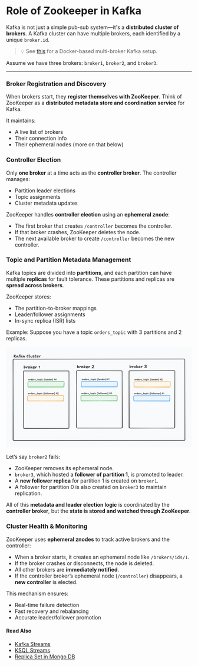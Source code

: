 # Role of Zookeeper in Kafka

Kafka is not just a simple pub-sub system—it's a **distributed cluster of brokers**. A Kafka cluster can have multiple brokers, each identified by a unique `broker.id`.

> 💡 See [this](multi-broker-kafka-setup.yml) for a Docker-based multi-broker Kafka setup.

Assume we have three brokers: `broker1`, `broker2`, and `broker3`.

---

### Broker Registration and Discovery

When brokers start, they **register themselves with ZooKeeper**. Think of ZooKeeper as a **distributed metadata store and coordination service** for Kafka.

It maintains:
- A live list of brokers
- Their connection info
- Their ephemeral nodes (more on that below)

### Controller Election

Only **one broker** at a time acts as the **controller broker**. The controller manages:
- Partition leader elections
- Topic assignments
- Cluster metadata updates

ZooKeeper handles **controller election** using an **ephemeral znode**:
- The first broker that creates `/controller` becomes the controller.
- If that broker crashes, ZooKeeper deletes the node.
- The next available broker to create `/controller` becomes the new controller.

### Topic and Partition Metadata Management

Kafka topics are divided into **partitions**, and each partition can have multiple **replicas** for fault tolerance. These partitions and replicas are **spread across brokers**.

ZooKeeper stores:
- The partition-to-broker mappings
- Leader/follower assignments
- In-sync replica (ISR) lists

Example: Suppose you have a topic `orders_topic` with 3 partitions and 2 replicas.

![img.png](images/kafka-multi-broker.png)

Let’s say `broker2` fails:
- ZooKeeper removes its ephemeral node.
- `broker3`, which hosted a **follower of partition 1**, is promoted to leader.
- A **new follower replica** for partition 1 is created on `broker1`.
- A follower for partition 0 is also created on `broker3` to maintain replication.

All of this **metadata and leader election logic** is coordinated by the **controller broker**, but the **state is stored and watched through ZooKeeper**.

### Cluster Health & Monitoring

ZooKeeper uses **ephemeral znodes** to track active brokers and the controller:

- When a broker starts, it creates an ephemeral node like `/brokers/ids/1`.
- If the broker crashes or disconnects, the node is deleted.
- All other brokers are **immediately notified**.
- If the controller broker’s ephemeral node (`/controller`) disappears, a **new controller** is elected.

This mechanism ensures:
- Real-time failure detection
- Fast recovery and rebalancing
- Accurate leader/follower promotion

#### Read Also
- [Kafka Streams](kafka-streams/README.md)
- [KSQL Streams](kafka-streams/ksql-streams.md)
- [Replica Set in Mongo DB](../mongodb/replication-in-mongodb.md)